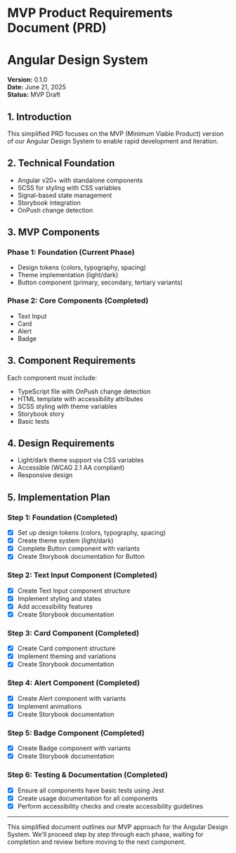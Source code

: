 # MVP Product Requirements Document (PRD)
# Angular Design System

**Version:** 0.1.0  
**Date:** June 21, 2025  
**Status:** MVP Draft  

## 1. Introduction

This simplified PRD focuses on the MVP (Minimum Viable Product) version of our Angular Design System to enable rapid development and iteration.

## 2. Technical Foundation

- Angular v20+ with standalone components
- SCSS for styling with CSS variables
- Signal-based state management
- Storybook integration
- OnPush change detection

## 3. MVP Components

### Phase 1: Foundation (Current Phase)
- Design tokens (colors, typography, spacing)
- Theme implementation (light/dark)
- Button component (primary, secondary, tertiary variants)

### Phase 2: Core Components (Completed)
- Text Input
- Card
- Alert
- Badge

## 3. Component Requirements

Each component must include:
- TypeScript file with OnPush change detection
- HTML template with accessibility attributes
- SCSS styling with theme variables
- Storybook story
- Basic tests

## 4. Design Requirements

- Light/dark theme support via CSS variables
- Accessible (WCAG 2.1 AA compliant)
- Responsive design

## 5. Implementation Plan

### Step 1: Foundation (Completed)
- [x] Set up design tokens (colors, typography, spacing)
- [x] Create theme system (light/dark)
- [x] Complete Button component with variants
- [x] Create Storybook documentation for Button

### Step 2: Text Input Component (Completed)
- [x] Create Text Input component structure
- [x] Implement styling and states
- [x] Add accessibility features
- [x] Create Storybook documentation

### Step 3: Card Component (Completed)
- [x] Create Card component structure
- [x] Implement theming and variations
- [x] Create Storybook documentation

### Step 4: Alert Component (Completed)
- [x] Create Alert component with variants
- [x] Implement animations
- [x] Create Storybook documentation

### Step 5: Badge Component (Completed)
- [x] Create Badge component with variants
- [x] Create Storybook documentation

### Step 6: Testing & Documentation (Completed)
- [x] Ensure all components have basic tests using Jest
- [x] Create usage documentation for all components
- [x] Perform accessibility checks and create accessibility guidelines

---

This simplified document outlines our MVP approach for the Angular Design System. We'll proceed step by step through each phase, waiting for completion and review before moving to the next component.
